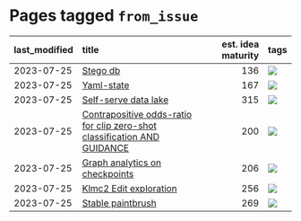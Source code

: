 # Pages tagged `from_issue`

|last_modified|title|est. idea maturity|tags
|:---|:---|---:|:---|
|2023-07-25|[Stego db](../Stego_db.md)|136|[![](https://img.shields.io/badge/tag-from_issue-c4fb38)](../tags/from_issue.md)|
|2023-07-25|[Yaml-state](../Yaml-state.md)|167|[![](https://img.shields.io/badge/tag-from_issue-c4fb38)](../tags/from_issue.md)|
|2023-07-25|[Self-serve data lake](../Self-serve_data_lake.md)|315|[![](https://img.shields.io/badge/tag-from_issue-c4fb38)](../tags/from_issue.md)|
|2023-07-25|[Contrapositive odds-ratio for clip zero-shot classification AND GUIDANCE](../Contrapositive_odds-ratio_for_clip_zero-shot_classification_AND_GUIDANCE.md)|200|[![](https://img.shields.io/badge/tag-from_issue-c4fb38)](../tags/from_issue.md)|
|2023-07-25|[Graph analytics on checkpoints](../Graph_analytics_on_checkpoints.md)|206|[![](https://img.shields.io/badge/tag-from_issue-c4fb38)](../tags/from_issue.md)|
|2023-07-25|[Klmc2 Edit exploration](../Klmc2_Edit_exploration.md)|256|[![](https://img.shields.io/badge/tag-from_issue-c4fb38)](../tags/from_issue.md)|
|2023-07-25|[Stable paintbrush](../Stable_paintbrush.md)|269|[![](https://img.shields.io/badge/tag-from_issue-c4fb38)](../tags/from_issue.md)|